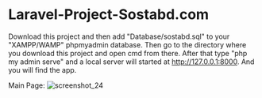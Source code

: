 # Laravel-Project-Sostabd.com

Download this project and then add "Database/sostabd.sql" to your "XAMPP/WAMP" phpmyadmin database.
Then go to the directory where you download this project and open cmd from there.
After that type "php my admin serve" and a local server will started at http://127.0.0.1:8000.
And you will find the app.

Main Page:
![screenshot_24](https://user-images.githubusercontent.com/32593287/39408349-b84ac588-4bf6-11e8-8f46-8add6a11ad27.png)

